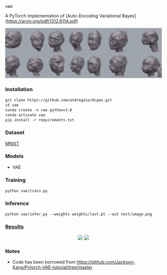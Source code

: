vae

A PyTorch implementation of [Auto-Encoding Variational Bayes] (https://arxiv.org/pdf/1312.6114.pdf)


<img src="assets/logo.png">

 
### Installation
```
git clone https://github.com/andregaio/dcgan.git
cd vae
conda create -n vae python=3.8
conda activate vae
pip install -r requirements.txt
```

### Dataset
[MNIST](https://pytorch.org/vision/0.15/generated/torchvision.datasets.MNIST.html)


### Models
 - VAE


### Training
```
python vae/train.py
```

### Inference
```
python vae/infer.py --weights weights/last.pt --out test/image.png
```

### [Results]()
<div align="center">


<img src="assets/chart1.png">
<img src="assets/chart2.png">


</div>

### Notes
 - Code has been borrowed from https://github.com/Jackson-Kang/Pytorch-VAE-tutorial/tree/master